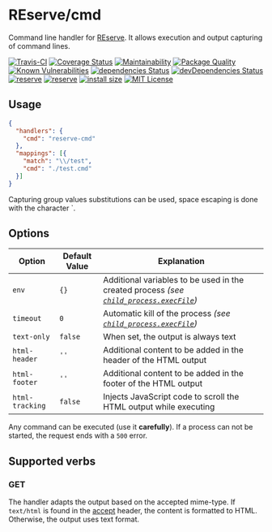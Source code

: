 # REserve/**cmd**
Command line handler for [REserve](https://npmjs.com/package/reserve). It allows execution and output capturing of command lines.

[![Travis-CI](https://travis-ci.org/ArnaudBuchholz/reserve-cmd.svg?branch=master)](https://travis-ci.org/ArnaudBuchholz/reserve-cmd#)
[![Coverage Status](https://coveralls.io/repos/github/ArnaudBuchholz/reserve-cmd/badge.svg?branch=master)](https://coveralls.io/github/ArnaudBuchholz/reserve-cmd?branch=master)
[![Maintainability](https://api.codeclimate.com/v1/badges/80cbb39bea726d634780/maintainability)](https://codeclimate.com/github/ArnaudBuchholz/reserve-cmd/maintainability)
[![Package Quality](https://npm.packagequality.com/shield/reserve-cmd.svg)](https://packagequality.com/#?package=reserve-cmd)
[![Known Vulnerabilities](https://snyk.io/test/github/ArnaudBuchholz/reserve-cmd/badge.svg?targetFile=package.json)](https://snyk.io/test/github/ArnaudBuchholz/reserve-cmd?targetFile=package.json)
[![dependencies Status](https://david-dm.org/ArnaudBuchholz/reserve-cmd/status.svg)](https://david-dm.org/ArnaudBuchholz/reserve-cmd)
[![devDependencies Status](https://david-dm.org/ArnaudBuchholz/reserve-cmd/dev-status.svg)](https://david-dm.org/ArnaudBuchholz/reserve-cmd?type=dev)
[![reserve](https://badge.fury.io/js/reserve-cmd.svg)](https://www.npmjs.org/package/reserve-cmd)
[![reserve](http://img.shields.io/npm/dm/reserve-cmd.svg)](https://www.npmjs.org/package/reserve-cmd)
[![install size](https://packagephobia.now.sh/badge?p=reserve-cmd)](https://packagephobia.now.sh/result?p=reserve-cmd)
[![MIT License](https://img.shields.io/badge/License-MIT-yellow.svg)](https://opensource.org/licenses/MIT)

## Usage

```json
{
  "handlers": {
    "cmd": "reserve-cmd"
  },
  "mappings": [{
    "match": "\\/test",
    "cmd": "./test.cmd"
  }]
}
```  

Capturing group values substitutions can be used, space escaping is done with the character `.

## Options

| Option | Default Value | Explanation |
|---|---|---|
| `env` | `{}` | Additional variables to be used in the created process *(see [`child_process.execFile`](https://nodejs.org/dist/latest/docs/api/child_process.html#child_process_child_process_execfile_file_args_options_callback))* |
| `timeout` | `0` | Automatic kill of the process *(see [`child_process.execFile`](https://nodejs.org/dist/latest/docs/api/child_process.html#child_process_child_process_execfile_file_args_options_callback))* |
| `text-only` | `false` | When set, the output is always text |
| `html-header` | `''` | Additional content to be added in the header of the HTML output |
| `html-footer` | `''` | Additional content to be added in the footer of the HTML output |
| `html-tracking` | `false` | Injects JavaScript code to scroll the HTML output while executing |

Any command can be executed (use it **carefully**). If a process can not be started, the request ends with a `500` error.

## Supported verbs

### GET

The handler adapts the output based on the accepted mime-type. If `text/html` is found in the [accept](https://developer.mozilla.org/en-US/docs/Web/HTTP/Headers/Accept) header, the content is formatted to HTML. Otherwise, the output uses text format.
